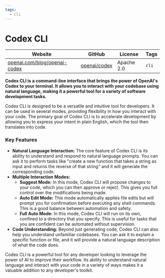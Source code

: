 ```yaml
---
tags:
  - cli
---
```


# Codex CLI

| Website | GitHub | License | Tags |
| --- | --- | --- | --- |
| [openai.com/blog/openai-codex](https://openai.com/blog/openai-codex) | [openai/codex](https://github.com/openai/codex) | Apache 2.0 | `cli` |

**Codex CLI is a command-line interface that brings the power of OpenAI's Codex to your terminal. It allows you to interact with your codebase using natural language, making it a powerful tool for a variety of software development tasks.**

Codex CLI is designed to be a versatile and intuitive tool for developers. It can be used in several modes, providing flexibility in how you interact with your code. The primary goal of Codex CLI is to accelerate development by allowing you to express your intent in plain English, which the tool then translates into code.

### Key Features

*   **Natural Language Interaction:** The core feature of Codex CLI is its ability to understand and respond to natural language prompts. You can ask it to perform tasks like "create a new function that takes a string as input and returns the reverse of that string" and it will generate the corresponding code.
*   **Multiple Interaction Modes:**
    *   **Suggest Mode:** In this mode, Codex CLI will propose changes to your code, which you can then approve or reject. This gives you full control over the modifications being made.
    *   **Auto Edit Mode:** This mode automatically applies file edits but will prompt you for confirmation before executing any shell commands. This is a good balance between automation and safety.
    *   **Full Auto Mode:** In this mode, Codex CLI will run on its own, confined to a directory that you specify. This is useful for tasks that you are confident can be automated without supervision.
*   **Code Understanding:** Beyond just generating code, Codex CLI can also help you understand unfamiliar codebases. You can ask it to explain a specific function or file, and it will provide a natural language description of what the code does.

Codex CLI is a powerful tool for any developer looking to leverage the power of AI to improve their workflow. Its ability to understand natural language and interact with your code in a variety of ways makes it a valuable addition to any developer's toolkit.
